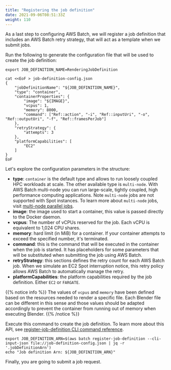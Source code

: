 ```yaml
---
title: "Registering the job definition"
date: 2021-09-06T08:51:33Z
weight: 110
---
```


As a last step to configuring AWS Batch, we will register a job definition that includes an AWS Batch retry strategy, that will act as a template when we submit jobs.

Run the following to generate the configuration file that will be used to create the job definition:

```
export JOB_DEFINITION_NAME=RenderingJobDefinition

cat <<EoF > job-definition-config.json
{
    "jobDefinitionName": "${JOB_DEFINITION_NAME}",
    "type": "container",
    "containerProperties": {
        "image": "${IMAGE}",
        "vcpus": 1,
        "memory": 8000,
        "command": ["Ref::action", "-i", "Ref::inputUri", "-o", "Ref::outputUri", "-f", "Ref::framesPerJob"]
    },
    "retryStrategy": {
        "attempts": 3
    },
    "platformCapabilities": [
        "EC2"
    ]
}
EoF
```

Let's explore the configuration parameters in the structure:

- **type**: `container` is the default type and allows to run loosely coupled HPC workloads at scale. The other available type is `multi-node`. With AWS Batch multi-node  you can run large-scale, tightly coupled, high performance computing applications. Note `multi-node` jobs are not supported with Spot instances. To learn more about `multi-node` jobs, visit [multi-node parallel jobs](https://docs.aws.amazon.com/batch/latest/userguide/multi-node-parallel-jobs.html).
- **image**: the image used to start a container, this value is passed directly to the Docker daemon.
- **vcpus**: The number of vCPUs reserved for the job. Each vCPU is equivalent to 1,024 CPU shares.
- **memory**: hard limit (in MiB) for a container. If your container attempts to exceed the specified number, it's terminated.
- **command**: this is the command that will be executed in the container when the job is started. It has placeholders for some parameters that will be substituted when submitting the job using AWS Batch.
- **retryStrategy**: this sections defines the retry count for each AWS Batch job. When we simulate an EC2 Spot interruption notice, this retry policy allows AWS Batch to automatically manage the retry.
- **platformCapabilities**: the platform capabilities required by the job definition. Either `EC2` or `FARGATE`.

{{% notice info %}}
The values of `vcpus` and `memory` have been defined based on the resources needed to render a specific file. Each Blender file can be different in this sense and those values should be adapted accordingly to prevent the container from running out of memory when executing Blender.
{{% /notice %}}

Execute this command to create the job definition. To learn more about this API, see [register-job-definition CLI command reference](https://docs.aws.amazon.com/cli/latest/reference/batch/register-job-definition.html).

```
export JOB_DEFINITION_ARN=$(aws batch register-job-definition --cli-input-json file://job-definition-config.json | jq -r '.jobDefinitionArn')
echo "Job definition Arn: ${JOB_DEFINITION_ARN}"
```

Finally, you are going to submit a job request.
